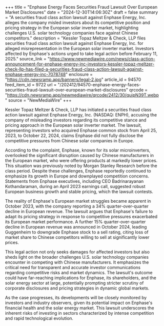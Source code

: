 +++
title = "Enphase Energy Faces Securities Fraud Lawsuit Over European Market Disclosures"
date = "2024-12-30T14:06:30Z"
draft = false
summary = "A securities fraud class action lawsuit against Enphase Energy, Inc. alleges the company misled investors about its competitive position and pricing strategy in the European solar inverter market, highlighting challenges U.S. solar technology companies face against Chinese competitors."
description = "Kessler Topaz Meltzer & Check, LLP files securities fraud class action lawsuit against Enphase Energy, Inc. for alleged misrepresentation in the European solar inverter market. Investors affected by Enphase's actions urged to take legal action before February 11, 2025."
source_link = "https://www.newmediawire.com/news/class-action-announcement-for-enphase-energy-inc-investors-kessler-topaz-meltzer-check-llp-has-filed-a-securities-fraud-class-action-lawsuit-against-enphase-energy-inc-7078748"
enclosure = "https://cdn.newsramp.app/banners/legal-2.jpg"
article_id = 94570
feed_item_id = 9722
url = "/202412/94570-enphase-energy-faces-securities-fraud-lawsuit-over-european-market-disclosures"
qrcode = "https://cdn.newsramp.app/newmediawire/qrcode/2412/30/quipN39T.webp"
source = "NewMediaWire"
+++

<p>Kessler Topaz Meltzer & Check, LLP has initiated a securities fraud class action lawsuit against Enphase Energy, Inc. (NASDAQ: ENPH), accusing the company of misleading investors regarding its competitive stance and pricing approach in the European solar inverter market. The lawsuit, representing investors who acquired Enphase common stock from April 25, 2023, to October 22, 2024, claims Enphase did not fully disclose the competitive pressures from Chinese solar companies in Europe.</p><p>According to the complaint, Enphase, known for its solar microinverters, overlooked the significant disruption caused by Chinese manufacturers in the European market, who were offering products at markedly lower prices. This situation was previously noted by Morgan Stanley Research before the class period. Despite these challenges, Enphase reportedly continued to emphasize its growth in Europe and downplayed competition concerns. Statements from Enphase executives, including CEO Badrinarayanan Kothandaraman, during an April 2023 earnings call, suggested robust European business growth and stable pricing, which the lawsuit contests.</p><p>The reality of Enphase's European market struggles became apparent in October 2023, with the company reporting a 34% quarter-over-quarter decline in European revenue. The lawsuit argues that Enphase's failure to adapt its pricing strategy in response to competitive pressures exacerbated its European market performance. A further 15% quarter-over-quarter decline in European revenue was announced in October 2024, leading Guggenheim to downgrade Enphase stock to a sell rating, citing loss of market share to Chinese competitors willing to sell at significantly lower prices.</p><p>This legal action not only seeks damages for affected investors but also sheds light on the broader challenges U.S. solar technology companies encounter in competing with Chinese manufacturers. It emphasizes the critical need for transparent and accurate investor communications regarding competitive risks and market dynamics. The lawsuit's outcome could have far-reaching implications for Enphase, its shareholders, and the solar energy sector at large, potentially prompting stricter scrutiny of corporate disclosures and pricing strategies in dynamic global markets.</p><p>As the case progresses, its developments will be closely monitored by investors and industry observers, given its potential impact on Enphase's financial health and the solar energy market. This lawsuit underscores the inherent risks of investing in sectors characterized by intense competition and rapid technological evolution.</p>